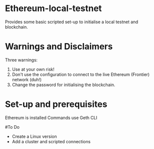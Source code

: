 # Ethereum-local-testnet
Provides some basic scripted set-up to initialise a local testnet and blockchain.

# Warnings and Disclaimers
Three warnings:
1. Use at your own risk!
2. Don't use the configuration to connect to the live Ethereum (Frontier) network (duh!)
3. Change the password for initialising the blockchain.


# Set-up and prerequisites
Ethereum is installed
Commands use Geth CLI


#To Do

* Create a Linux version
* Add a cluster and scripted connections
